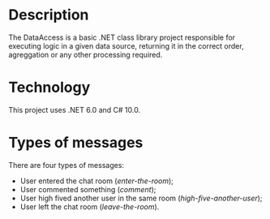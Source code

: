 # Description
The DataAccess is a basic .NET class library project responsible for executing logic in a given data source, returning it in the correct order, agreggation or any other processing required.

# Technology
This project uses .NET 6.0 and C# 10.0.

# Types of messages
There are four types of messages:

* User entered the chat room (_enter-the-room_);
* User commented something (_comment_);
* User high fived another user in the same room (_high-five-another-user_);
* User left the chat room (_leave-the-room_).
